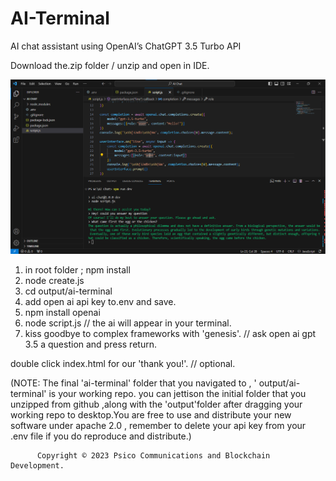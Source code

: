 # AI-Terminal

AI chat assistant using OpenAI’s ChatGPT 3.5 Turbo API

Download the.zip folder / unzip and open in IDE.

![Alt text](AIChatDemo.png)


1. in root folder ; npm install
2. node create.js
3. cd output/ai-terminal
4. add open ai api key to.env and save.
5. npm install openai
6. node script.js                                        // the ai will appear in your terminal.
7. kiss goodbye to complex frameworks with 'genesis'.   // ask open ai gpt 3.5 a question and press return.

double click index.html for our 'thank you!'.    // optional.

(NOTE: The final 'ai-terminal' folder that you navigated to , ' output/ai-terminal' is your working repo.
you can jettison the initial folder that you unzipped from github ,along with the 'output'folder after dragging your working repo
to desktop.You are free to use and distribute your new software under apache 2.0 , remember to delete your
api key from your .env file if you do reproduce and distribute.)



          Copyright © 2023 Psico Communications and Blockchain Development.

